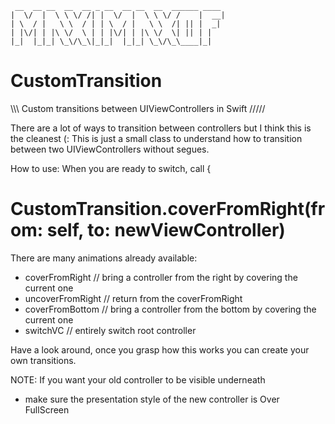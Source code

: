 
	 __  __ __  __  __ _ __  __ __  __  ______ ____
	|  \/  |  \ \ \/ /| |  \/  |  \ \ \/ /    |  __|
	| \  / |   \ \  / | | \  / |   \ \  /| || |  _|
	| |\/| | |\ \/  \ | | |\/| | |\ \/  \| || | |
	|_|  |_|_| \_\/\_\|_|_|  |_|_| \_\/\_\____|_|


# CustomTransition
\\\\\ Custom transitions between UIViewControllers in Swift /////

There are a lot of ways to transition between controllers but I think this is the cleanest (:
This is just a small class to understand how to transition between two UIViewControllers without segues.

How to use: 
When you are ready to switch, call {

#     CustomTransition.coverFromRight(from: self, to: newViewController)


There are many animations already available:

- coverFromRight      // bring a controller from the right by covering the current one
- uncoverFromRight    // return from the coverFromRight
- coverFromBottom     // bring a controller from the bottom by covering the current one
- switchVC            // entirely switch root controller

Have a look around, once you grasp how this works you can create your own transitions.

NOTE: If you want your old controller to be visible underneath 
- make sure the presentation style of the new controller is Over FullScreen
